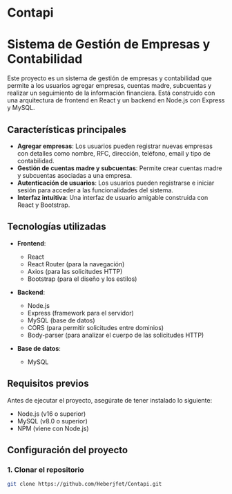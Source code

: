 # Contapi

# Sistema de Gestión de Empresas y Contabilidad

Este proyecto es un sistema de gestión de empresas y contabilidad que permite a los usuarios agregar empresas, cuentas madre, subcuentas y realizar un seguimiento de la información financiera. Está construido con una arquitectura de frontend en React y un backend en Node.js con Express y MySQL.

## Características principales

- **Agregar empresas**: Los usuarios pueden registrar nuevas empresas con detalles como nombre, RFC, dirección, teléfono, email y tipo de contabilidad.
- **Gestión de cuentas madre y subcuentas**: Permite crear cuentas madre y subcuentas asociadas a una empresa.
- **Autenticación de usuarios**: Los usuarios pueden registrarse e iniciar sesión para acceder a las funcionalidades del sistema.
- **Interfaz intuitiva**: Una interfaz de usuario amigable construida con React y Bootstrap.

## Tecnologías utilizadas

- **Frontend**:

  - React
  - React Router (para la navegación)
  - Axios (para las solicitudes HTTP)
  - Bootstrap (para el diseño y los estilos)

- **Backend**:

  - Node.js
  - Express (framework para el servidor)
  - MySQL (base de datos)
  - CORS (para permitir solicitudes entre dominios)
  - Body-parser (para analizar el cuerpo de las solicitudes HTTP)

- **Base de datos**:
  - MySQL

## Requisitos previos

Antes de ejecutar el proyecto, asegúrate de tener instalado lo siguiente:

- Node.js (v16 o superior)
- MySQL (v8.0 o superior)
- NPM (viene con Node.js)

## Configuración del proyecto

### 1. Clonar el repositorio

```bash
git clone https://github.com/Heberjfet/Contapi.git
```

